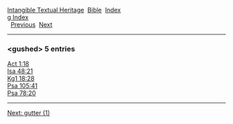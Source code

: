 [Intangible Textual Heritage](../../index)  [Bible](../index) 
[Index](index)   
[g Index](_g_)  
  [Previous](c04994)  [Next](c04996) 

------------------------------------------------------------------------

### &lt;gushed&gt; 5 entries

[Act 1:18](../kjv/act001.htm#018)  
[Isa 48:21](../kjv/isa048.htm#021)  
[Kg1 18:28](../kjv/kg1018.htm#028)  
[Psa 105:41](../kjv/psa105.htm#041)  
[Psa 78:20](../kjv/psa078.htm#020)  

------------------------------------------------------------------------

[Next: gutter (1)](c04996)
